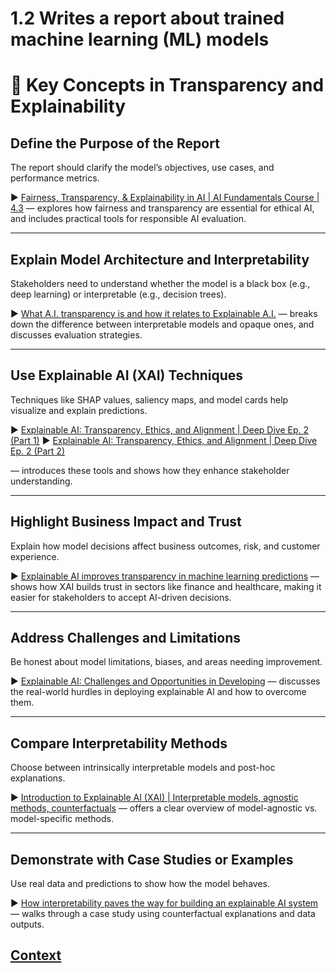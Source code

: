 # 1.2 Writes a report about trained machine learning (ML) models


# 🧠 Key Concepts in Transparency and Explainability

## Define the Purpose of the Report
The report should clarify the model’s objectives, use cases, and performance metrics.  

▶️ [Fairness, Transparency, & Explainability in AI | AI Fundamentals Course | 4.3](https://www.youtube.com/watch?v=1csEUPwmsj8) — explores how fairness and transparency are essential for ethical AI, and includes practical tools for responsible AI evaluation.

---

## Explain Model Architecture and Interpretability
Stakeholders need to understand whether the model is a black box (e.g., deep learning) or interpretable (e.g., decision trees).  

▶️ [What A.I. transparency is and how it relates to Explainable A.I.](https://www.youtube.com/watch?v=1hHMwLxN6EM) — breaks down the difference between interpretable models and opaque ones, and discusses evaluation strategies.

---

## Use Explainable AI (XAI) Techniques
Techniques like SHAP values, saliency maps, and model cards help visualize and explain predictions.  

▶️ [Explainable AI: Transparency, Ethics, and Alignment | Deep Dive Ep. 2 (Part 1)](https://www.youtube.com/watch?v=FGWHozY9MJU&t=2s) 
▶️ [Explainable AI: Transparency, Ethics, and Alignment | Deep Dive Ep. 2 (Part 2)](https://www.youtube.com/watch?v=SE0apCWTcmc)

— introduces these tools and shows how they enhance stakeholder understanding.

---

## Highlight Business Impact and Trust
Explain how model decisions affect business outcomes, risk, and customer experience.  

▶️ [Explainable AI improves transparency in machine learning predictions](https://www.youtube.com/watch?v=JWnak4woFhM) — shows how XAI builds trust in sectors like finance and healthcare, making it easier for stakeholders to accept AI-driven decisions.

---

## Address Challenges and Limitations
Be honest about model limitations, biases, and areas needing improvement.  

▶️ [Explainable AI: Challenges and Opportunities in Developing](https://www.youtube.com/watch?v=PacjViAET7U) — discusses the real-world hurdles in deploying explainable AI and how to overcome them.

---

## Compare Interpretability Methods
Choose between intrinsically interpretable models and post-hoc explanations.  

▶️ [Introduction to Explainable AI (XAI) | Interpretable models, agnostic methods, counterfactuals](https://www.youtube.com/watch?v=YuDijSIR9iM) — offers a clear overview of model-agnostic vs. model-specific methods.

---

## Demonstrate with Case Studies or Examples
Use real data and predictions to show how the model behaves.  

▶️ [How interpretability paves the way for building an explainable AI system](https://www.youtube.com/watch?v=MO9_PwX1keo) — walks through a case study using counterfactual explanations and data outputs.

 ## [Context](./../context.md)
